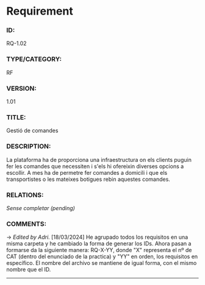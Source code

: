 # Requirement

### ID:
RQ-1.02
### TYPE/CATEGORY:
RF
### VERSION:
1.01
### TITLE:
Gestió de comandes
### DESCRIPTION:
La plataforma ha de proporciona una infraestructura on els clients puguin fer les comandes que necessiten i s'els hi ofereixin diverses opcions a escollir. A mes ha de permetre fer comandes a domicili i que els transportistes o les mateixes botigues rebin aquestes comandes. 
### RELATIONS:
*Sense completar (pending)*
### COMMENTS:
&rarr; *Edited by Adri.* [18/03/2024] He agrupado todos los requisitos en una misma carpeta y he cambiado la forma de generar los IDs. Ahora pasan a formarse da la siguiente manera: RQ-X-YY, donde "X" representa el nº de CAT (dentro del enunciado de la practica) y "YY" en orden, los requisitos en específico. El nombre del archivo se mantiene de igual forma, con el mismo nombre que el ID. 

---
